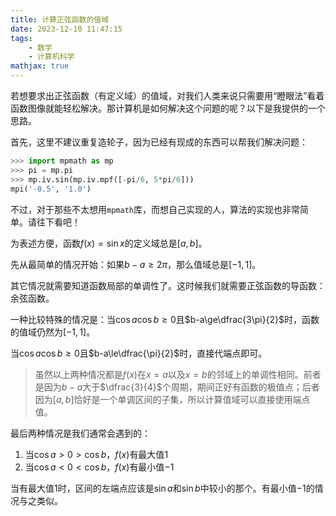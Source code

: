```yaml
---
title: 计算正弦函数的值域
date: 2023-12-10 11:47:15
tags:
    - 数学
    - 计算机科学
mathjax: true
---
```


若想要求出正弦函数（有定义域）的值域，对我们人类来说只需要用“瞪眼法”看着函数图像就能轻松解决。那计算机是如何解决这个问题的呢？以下是我提供的一个思路。

<!-- more -->

首先，这里不建议重复造轮子，因为已经有现成的东西可以帮我们解决问题：
```python
>>> import mpmath as mp
>>> pi = mp.pi
>>> mp.iv.sin(mp.iv.mpf([-pi/6, 5*pi/6]))
mpi('-0.5', '1.0')
```

不过，对于那些不太想用`mpmath`库，而想自己实现的人，算法的实现也非常简单。请往下看吧！

为表述方便，函数$f(x)=\sin x$的定义域总是$[a,b]$。

先从最简单的情况开始：如果$b-a\ge2\pi$，那么值域总是$[-1,1]$。

其它情况就需要知道函数局部的单调性了。这时候我们就需要正弦函数的导函数：余弦函数。

一种比较特殊的情况是：当$\cos a\cos b\ge0$且$b-a\ge\dfrac{3\pi}{2}$时，函数的值域仍然为$[-1,1]$。

当$\cos a\cos b\ge0$且$b-a\le\dfrac{\pi}{2}$时，直接代端点即可。

> 虽然以上两种情况都是$f(x)$在$x=a$以及$x=b$的邻域上的单调性相同。前者是因为$b-a$大于$\dfrac{3}{4}$个周期，期间正好有函数的极值点；后者因为$[a,b]$恰好是一个单调区间的子集，所以计算值域可以直接使用端点值。

最后两种情况是我们通常会遇到的：

1. 当$\cos a>0>\cos b$，$f(x)$有最大值$1$
2. 当$\cos a<0<\cos b$，$f(x)$有最小值$-1$

当有最大值$1$时，区间的左端点应该是$\sin a$和$\sin b$中较小的那个。有最小值$-1$的情况与之类似。
